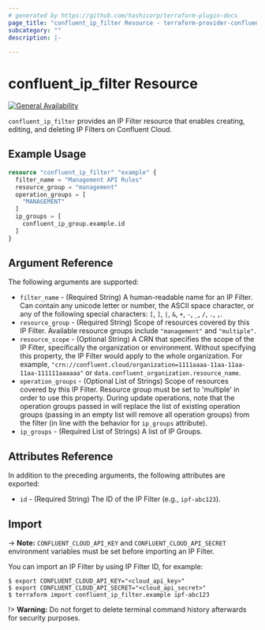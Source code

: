 ```yaml
---
# generated by https://github.com/hashicorp/terraform-plugin-docs
page_title: "confluent_ip_filter Resource - terraform-provider-confluent"
subcategory: ""
description: |-
  
---
```


# confluent_ip_filter Resource

[![General Availability](https://img.shields.io/badge/Lifecycle%20Stage-General%20Availability-%2345c6e8)](https://docs.confluent.io/cloud/current/api.html#section/Versioning/API-Lifecycle-Policy)

`confluent_ip_filter` provides an IP Filter resource that enables creating, editing, and deleting IP Filters on Confluent Cloud.

## Example Usage

```terraform
resource "confluent_ip_filter" "example" {
  filter_name = "Management API Rules"
  resource_group = "management"
  operation_groups = [
    "MANAGEMENT"
  ]
  ip_groups = [
    confluent_ip_group.example.id
  ]
}
```

<!-- schema generated by tfplugindocs -->
## Argument Reference

The following arguments are supported:

- `filter_name` - (Required String) A human-readable name for an IP Filter. Can contain any unicode letter or number, the ASCII space character, or any of the following special characters: `[`, `]`, `|`, `&`, `+`, `-`, `_`, `/`, `.`, `,`.
- `resource_group` - (Required String) Scope of resources covered by this IP Filter. Available resource groups include `"management"` and `"multiple"`.
- `resource_scope` - (Optional String) A CRN that specifies the scope of the IP Filter, specifically the organization or environment. Without specifying this property, the IP Filter would apply to the whole organization. For example, `"crn://confluent.cloud/organization=1111aaaa-11aa-11aa-11aa-111111aaaaaa"` or `data.confluent_organization.resource_name`.
- `operation_groups` - (Optional List of Strings) Scope of resources covered by this IP Filter. Resource group must be set to 'multiple' in order to use this property. During update operations, note that the operation groups passed in will replace the list of existing operation groups (passing in an empty list will remove all operation groups) from the filter (in line with the behavior for `ip_groups` attribute).
- `ip_groups` - (Required List of Strings) A list of IP Groups.

## Attributes Reference

In addition to the preceding arguments, the following attributes are exported:

- `id` - (Required String) The ID of the IP Filter (e.g., `ipf-abc123`).

## Import

-> **Note:** `CONFLUENT_CLOUD_API_KEY` and `CONFLUENT_CLOUD_API_SECRET` environment variables must be set before importing an IP Filter.

You can import an IP Filter by using IP Filter ID, for example:

```shell
$ export CONFLUENT_CLOUD_API_KEY="<cloud_api_key>"
$ export CONFLUENT_CLOUD_API_SECRET="<cloud_api_secret>"
$ terraform import confluent_ip_filter.example ipf-abc123
```

!> **Warning:** Do not forget to delete terminal command history afterwards for security purposes.
